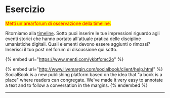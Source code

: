 # Esercizio

<mark style="color:red;">Metti un'area/forum di osservazione della timeline.</mark>&#x20;

Ritorniamo alla [timeline](close-reading.md). Sotto puoi inserire le tue impressioni riguardo agli eventi storici che hanno portato all'attuale pratica delle discipline umanistiche digitali. Quali elementi devono essere aggiunti o rimossi? Inserisci il tuo post nel forum di discussione qui sotto.



{% embed url="https://www.menti.com/ykbtfcmc2o" %}

{% embed url="http://www.livemargin.com/socialbook/client/help.html" %}
SocialBook is a new publishing platform based on the idea that "a book is a place" where readers can congregate. We've made it very easy to annotate a text and to follow a conversation in the margins.
{% endembed %}

***
